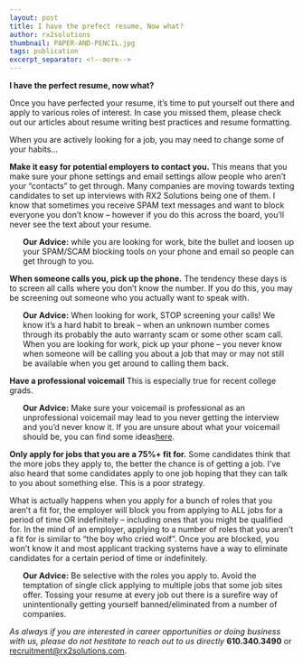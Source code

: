 ```yaml
---
layout: post
title: I have the prefect resume, Now what?
author: rx2solutions
thumbnail: PAPER-AND-PENCIL.jpg
tags: publication
excerpt_separator: <!--more-->
---
```


**I have the perfect resume, now what?**

Once you have perfected your resume, it’s time to put yourself out there and apply to various roles of interest.  In case you missed them, please check out our articles about resume writing best practices and resume formatting.
<!--more-->

When you are actively looking for a job, you may need to change some of your habits…


**Make it easy for potential employers to contact you.**
This means that you make sure your phone settings and email settings allow people who aren’t your “contacts” to get through.  Many companies are moving towards texting candidates to set up interviews with RX2 Solutions being one of them.  I know that sometimes you receive SPAM text messages and want to block everyone you don’t know – however if you do this across the board, you’ll never see the text about your resume.  

<ul>
<strong>Our Advice:</strong> while you are looking for work, bite the bullet and loosen up your SPAM/SCAM blocking tools on your phone and email so people can get through to you.
</ul>


**When someone calls you, pick up the phone.**
The tendency these days is to screen all calls where you don’t know the number.  If you do this, you may be screening out someone who you actually want to speak with.  

<ul>
<strong>Our Advice:</strong>  When looking for work, STOP screening your calls!  We know it’s a hard habit to break – when an unknown number comes through its probably the auto warranty scam or some other scam call.  When you are looking for work, pick up your phone – you never know when someone will be calling you about a job that may or may not still be available when you get around to calling them back.
</ul>



**Have a professional voicemail**
This is especially true for recent college grads.

<ul>
<strong>Our Advice:</strong>  Make sure your voicemail is professional as an unprofessional voicemail may lead to you never getting the interview and you’d never know it.  If you are unsure about what your voicemail should be, you can find some ideas<a href="https://corporatefinanceinstitute.com/resources/careers/soft-skills/professional-voicemail-greetings/">here</a>.
</ul>


**Only apply for jobs that you are a 75%+ fit for.**
Some candidates think that the more jobs they apply to, the better the chance is of getting a job.  I’ve also heard that some candidates apply to one job hoping that they can talk to you about something else.  This is a poor strategy.

What is actually happens when you apply for a bunch of roles that you aren’t a fit for, the employer will block you from applying to ALL jobs for a period of time OR indefinitely – including ones that you might be qualified for.  In the mind of an employer, applying to a number of roles that you aren’t a fit for is similar to “the boy who cried wolf”.  Once you are blocked, you won’t know it and most applicant tracking systems have a way to eliminate candidates for a certain period of time or indefinitely.  

<ul>
 <strong>Our Advice:</strong>  Be selective with the roles you apply to.  Avoid the temptation of single click applying to multiple jobs that some job sites offer.  Tossing your resume at every job out there is a surefire way of unintentionally getting yourself banned/eliminated from a number of companies.
 </ul>
 

*As always if you are interested in career opportunities or doing business with us, please do not hestitate to reach out to us directly* **610.340.3490** or <recruitment@rx2solutions.com>. 
